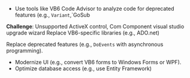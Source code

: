 - Use tools like VB6 Code Advisor to analyze code for deprecated features (e.g., `Variant`,`GoSub

 **Challenge**: Unsupported ActiveX control, Com Component
visual studio upgrade wizard
Replace VB6-specific libraries (e.g., ADO.net)

 Replace deprecated features (e.g., `DoEvents` with asynchronous programming).
- Modernize UI (e.g., convert VB6 forms to Windows Forms or WPF).
- Optimize database access (e.g., use Entity Framework)